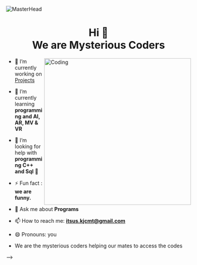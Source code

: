 ![MasterHead](https://user-images.githubusercontent.com/90236635/232446433-d5540fa2-fe28-4bb8-b929-cdb51fe61336.gif)
<h1 align="center">Hi 👋<br> We are Mysterious Coders</h1>
<img align="right" alt="Coding" width="400" src="https://cdn.dribbble.com/users/2401141/screenshots/5487982/media/9a946a4bf36643b0b9c7ece0eb478f83.gif">






- 🔭 I’m currently working on [Projects](https://github.com/DANIJOHN4/Projects)

- 🌱 I’m currently learning **programming and AI, AR, MV & VR**

- 🤝 I’m looking for help with **programming C++ and Sql** 👯

- ⚡ Fun fact : **we are funny.**

- 💬 Ask me about **Programs**

- 📫 How to reach me: **itsus.kjcmt@gmail.com**
- 😄 Pronouns: you
- <p>We are the mysterious coders helping our mates to access the codes</p>
-->
